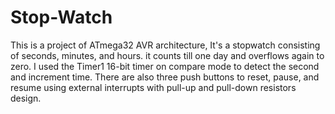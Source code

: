 # Stop-Watch
This is a project of ATmega32 AVR architecture, It's a stopwatch consisting of seconds, minutes, and hours. it counts till one day and overflows again to zero. I used the Timer1 16-bit timer on compare mode to detect the second and increment time. There are also three push buttons to reset, pause, and resume using external interrupts  with pull-up and pull-down resistors design. 
